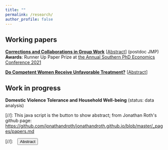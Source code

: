 ```yaml
---
title: ""
permalink: /research/
author_profile: false
---
```



## Working papers
<strong><a href="/files/Correction.pdf" target="_blank">Corrections and Collaborations in Group Work</a></strong> [<a href="#/" onclick="visib('correction')">Abstract</a>] (postdoc JMP)
<strong>Awards</strong>: Runner Up Paper Prize at <a href="https://sites.google.com/view/aspec2021" target="_blank">the Annual Southern PhD Economics Conference 2021</a>
<div id="correction" style="display: none; text-align: justify; line-height: 1.2"><small>
Receiving corrections from colleagues is an integral part of group work. However, people may take them emotionally, which could be very costly for a person who corrects them as collaboration is essential in group work. This paper studies how being corrected by others in a group affects one's willingness to collaborate with those people in later works in a quasi-laboratory experimental setting. I find that the main determinant of collaborator selection is a given person's contribution to the task. However, after controlling for the contribution, people are significantly less willing to collaborate with a person who has corrected their actions. Women do not like being corrected both for their mistakes and for their right actions, while men mostly do not like being corrected for their mistakes. High-ability men especially do not like to be corrected for their mistakes, suggesting that their emotional irritation is driving their negative reactions. The gender of the person who made corrections does not matter. These findings have implications for organizational efficiency, gender differences in managerial practice, corrections, and strategic behaviors.
</small><br><br/></div>


<strong><a href="/files/CareerProgression.pdf" target="_blank">Do Competent Women Receive Unfavorable Treatment?</a></strong> [<a href="#/" onclick="visib('careerprog')">Abstract</a>]
<div id="careerprog" style="display: none; text-align: justify; line-height: 1.2"><small>
Do competent women receive unfavorable treatment than equally competent men? While literature finds that competent women are perceived as less likable, its direct effect on women's career is not well investigated. I study this question in a laboratory experiment where unfavorable treatment has material consequences. I find that neither men nor women treat competent women less favorably; if anything, both men and women treat competent women slightly more favorably than equally competent men. The findings provide a piece of evidence that competent women may not necessarily receive unfavorable treatment, which may shed new light on hiring and promotion practices in labor markets.
</small><br><br/></div>

      
## Work in progress
<strong>Domestic Violence Tolerance and Household Well-being</strong> (status: data analysis)


[//]: This java script is the button to show abstract; from Jonathan Roth's github page: https://github.com/jonathandroth/jonathandroth.github.io/blob/master/_pages/papers.md
<script>
 function visib(id) {
  var x = document.getElementById(id);
  if (x.style.display === "block") {
    x.style.display = "none";
  } else {
    x.style.display = "block";
  }
}
</script>
[//]:&emsp;<button onclick="visib('polariz')" class="btn btn--inverse btn--small">Abstract</button>
 

